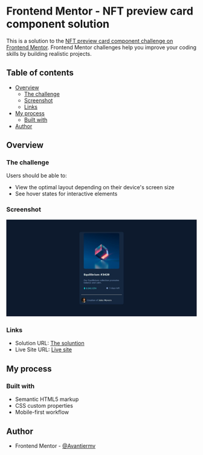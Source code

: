 # Frontend Mentor - NFT preview card component solution

This is a solution to the [NFT preview card component challenge on Frontend Mentor](https://www.frontendmentor.io/challenges/nft-preview-card-component-SbdUL_w0U). Frontend Mentor challenges help you improve your coding skills by building realistic projects. 

## Table of contents

- [Overview](#overview)
  - [The challenge](#the-challenge)
  - [Screenshot](#screenshot)
  - [Links](#links)
- [My process](#my-process)
  - [Built with](#built-with)
- [Author](#author)


## Overview

### The challenge

Users should be able to:

- View the optimal layout depending on their device's screen size
- See hover states for interactive elements

### Screenshot


![](./images/card-nft.jpeg)

### Links

- Solution URL: [The soluntion](https://github.com/Avantiermv/nft-preview-card-component-main)
- Live Site URL: [Live site](https://avantiermv.github.io/nft-preview-card-component-main/)

## My process

### Built with

- Semantic HTML5 markup
- CSS custom properties
- Mobile-first workflow


## Author

- Frontend Mentor - [@Avantiermv](https://www.frontendmentor.io/profile/Avantiermv)
